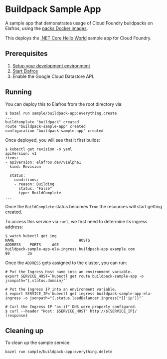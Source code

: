 # Buildpack Sample App

A sample app that demonstrates usage of Cloud Foundry buildpacks on Elafros,
using the [packs Docker images](https://github.com/sclevine/packs).

This deploys the [.NET Core Hello World](https://github.com/cloudfoundry-samples/dotnet-core-hello-world)
sample app for Cloud Foundry.

## Prerequisites

1. [Setup your development environment](../../DEVELOPMENT.md#getting-started)
2. [Start Elafros](../../README.md#start-elafros)
3. Enable the Google Cloud Datastore API.

## Running

You can deploy this to Elafros from the root directory via:
```shell
$ bazel run sample/buildpack-app:everything.create
...
buildtemplate "buildpack" created
route "buildpack-sample-app" created
configuration "buildpack-sample-app" created
```

Once deployed, you will see that it first builds:

```shell
$ kubectl get revision -o yaml
apiVersion: v1
items:
- apiVersion: elafros.dev/v1alpha1
  kind: Revision
  ...
  status:
    conditions:
    - reason: Building
      status: "False"
      type: BuildComplete
...
```

Once the `BuildComplete` status becomes `True` the resources will start getting created.


To access this service via `curl`, we first need to determine its ingress address:
```shell
$ watch kubectl get ing
NAME                             HOSTS                          ADDRESS    PORTS     AGE
buildpack-sample-app-ela-ingress buildpack-app.example.com                 80        3m
```

Once the `ADDRESS` gets assigned to the cluster, you can run:

```shell
# Put the Ingress Host name into an environment variable.
export SERVICE_HOST=`kubectl get route buildpack-sample-app -o jsonpath="{.status.domain}"`

# Put the Ingress IP into an environment variable.
$ export SERVICE_IP=`kubectl get ingress buildpack-sample-app-ela-ingress -o jsonpath="{.status.loadBalancer.ingress[*]['ip']}"`

# Curl the Ingress IP "as-if" DNS were properly configured.
$ curl --header "Host: $SERVICE_HOST" http://${SERVICE_IP}/
[response]
```

## Cleaning up

To clean up the sample service:

```shell
bazel run sample/buildpack-app:everything.delete
```
